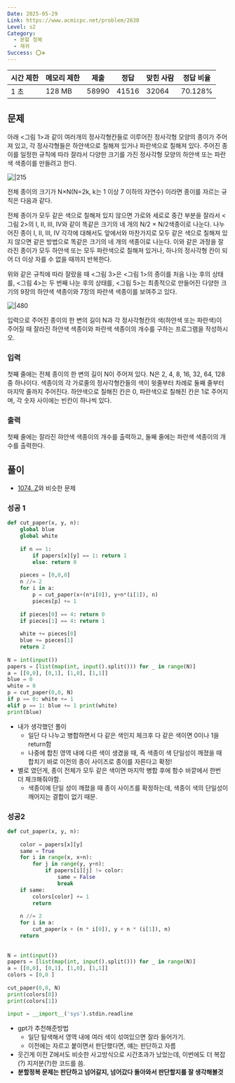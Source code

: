 ```yaml
---
Date: 2025-05-29
Link: https://www.acmicpc.net/problem/2630
Level: s2
Category:
  - 분할 정복
  - 재귀
Success: ⭕➕
---
```


|시간 제한|메모리 제한|제출|정답|맞힌 사람|정답 비율|
|---|---|---|---|---|---|
|1 초|128 MB|58990|41516|32064|70.128%|

## 문제

아래 <그림 1>과 같이 여러개의 정사각형칸들로 이루어진 정사각형 모양의 종이가 주어져 있고, 각 정사각형들은 하얀색으로 칠해져 있거나 파란색으로 칠해져 있다. 주어진 종이를 일정한 규칙에 따라 잘라서 다양한 크기를 가진 정사각형 모양의 하얀색 또는 파란색 색종이를 만들려고 한다.

![|215](https://www.acmicpc.net/upload/images/bwxBxc7ghGOedQfiT3p94KYj1y9aLR.png)

전체 종이의 크기가 N×N(N=2k, k는 1 이상 7 이하의 자연수) 이라면 종이를 자르는 규칙은 다음과 같다.

전체 종이가 모두 같은 색으로 칠해져 있지 않으면 가로와 세로로 중간 부분을 잘라서 <그림 2>의 I, II, III, IV와 같이 똑같은 크기의 네 개의 N/2 × N/2색종이로 나눈다. 나누어진 종이 I, II, III, IV 각각에 대해서도 앞에서와 마찬가지로 모두 같은 색으로 칠해져 있지 않으면 같은 방법으로 똑같은 크기의 네 개의 색종이로 나눈다. 이와 같은 과정을 잘라진 종이가 모두 하얀색 또는 모두 파란색으로 칠해져 있거나, 하나의 정사각형 칸이 되어 더 이상 자를 수 없을 때까지 반복한다.

위와 같은 규칙에 따라 잘랐을 때 <그림 3>은 <그림 1>의 종이를 처음 나눈 후의 상태를, <그림 4>는 두 번째 나눈 후의 상태를, <그림 5>는 최종적으로 만들어진 다양한 크기의 9장의 하얀색 색종이와 7장의 파란색 색종이를 보여주고 있다.

![|480](https://www.acmicpc.net/upload/images/VHJpKWQDv.png)

입력으로 주어진 종이의 한 변의 길이 N과 각 정사각형칸의 색(하얀색 또는 파란색)이 주어질 때 잘라진 하얀색 색종이와 파란색 색종이의 개수를 구하는 프로그램을 작성하시오.

### 입력

첫째 줄에는 전체 종이의 한 변의 길이 N이 주어져 있다. N은 2, 4, 8, 16, 32, 64, 128 중 하나이다. 색종이의 각 가로줄의 정사각형칸들의 색이 윗줄부터 차례로 둘째 줄부터 마지막 줄까지 주어진다. 하얀색으로 칠해진 칸은 0, 파란색으로 칠해진 칸은 1로 주어지며, 각 숫자 사이에는 빈칸이 하나씩 있다.

### 출력

첫째 줄에는 잘라진 햐얀색 색종이의 개수를 출력하고, 둘째 줄에는 파란색 색종이의 개수를 출력한다.

## 풀이
- [1074. Z](⁶%20Blog/Coding%20Test/1074.%20Z.md)와 비슷한 문제
### 성공 1
```python
def cut_paper(x, y, n):  
    global blue  
    global white  
  
    if n == 1:  
        if papers[x][y] == 1: return 1  
        else: return 0  
  
    pieces = [0,0,0]  
    n //= 2  
    for i in a:  
        p = cut_paper(x+(n*i[0]), y+n*(i[1]), n)  
        pieces[p] += 1  
  
    if pieces[0] == 4: return 0  
    if pieces[1] == 4: return 1  
  
    white += pieces[0]  
    blue += pieces[1]  
    return 2  
  
N = int(input())  
papers = [list(map(int, input().split())) for _ in range(N)]  
a = [[0,0], [0,1], [1,0], [1,1]]  
blue = 0  
white = 0  
p = cut_paper(0,0, N)  
if p == 0: white += 1  
elif p == 1: blue += 1 print(white)  
print(blue)
```
- 내가 생각했던 풀이
	- 일단 다 나누고 병합하면서 다 같은 색인지 체크후 다 같은 색이면 0이나 1을 return함
	- 나중에 합친 영역 내에 다른 색이 생겼을 때, 즉 색종이 색 단일성이 깨졌을 때 합치기 바로 이전의 종이 사이즈로 종이를 자른다고 확정!
- 별로 였던게, 종이 전체가 모두 같은 색이면 마지막 병합 후에 함수 바깥에서 한번 더 체크해줘야함. 
	- 색종이에 단일 성이 깨졌을 때 종이 사이즈를 확정하는데, 색종이 색의 단일성이 깨어지는 결합이 없기 때문.

### 성공2
```python
def cut_paper(x, y, n):  
  
    color = papers[x][y]  
    same = True  
    for i in range(x, x+n):  
        for j in range(y, y+n):  
            if papers[i][j] != color:  
                same = False  
                break  
    if same:  
        colors[color] += 1  
        return  
  
    n //= 2  
    for i in a:  
        cut_paper(x + (n * i[0]), y + n * (i[1]), n)  
    return  
  
  
N = int(input())  
papers = [list(map(int, input().split())) for _ in range(N)]  
a = [[0,0], [0,1], [1,0], [1,1]]  
colors = [0,0 ]  
  
cut_paper(0,0, N)  
print(colors[0])  
print(colors[1])  
  
input = __import__('sys').stdin.readline
```
- gpt가 추천해준방법
	- 일단 탐색해서 영역 내에 여러 색이 섞여있으면 잘라 들어가기.
	- 이전에는 자르고 붙이면서 판단했다면, 얘는 판단하고 자름
- 웃긴게 이전 Z에서도 비슷한 사고방식으로 시간초과가 났었는데, 이번에도 더 복잡(?) 지저분(?)한 코드를 씀.
- **분할정복 문제는 판단하고 넘어갈지, 넘어갔다 돌아와서 판단할지를 잘 생각해볼것**
